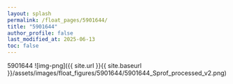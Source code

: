 ```yaml
---
layout: splash
permalink: /float_pages/5901644/
title: "5901644"
author_profile: false
last_modified_at: 2025-06-13
toc: false
---
```

 
5901644
![img-png]({{ site.url }}{{ site.baseurl }}/assets/images/float_figures/5901644/5901644_Sprof_processed_v2.png)